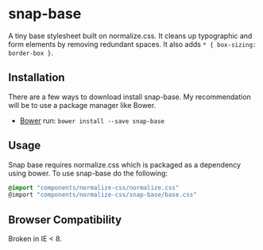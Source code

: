 # snap-base
A tiny base stylesheet built on normalize.css. It cleans up typographic and form elements by removing redundant spaces. It also adds `* { box-sizing: border-box }`.

## Installation
There are a few ways to download install snap-base. My recommendation will be to use a package manager like Bower.
* [Bower](http://bower.io/) run: `bower install --save snap-base`

## Usage
Snap base requires normalize.css which is packaged as a dependency using bower. To use snap-base do the following:
```css
@import "components/normalize-css/normalize.css"
@import "components/normalize-css/snap-base/base.css"
```

## Browser Compatibility
Broken in IE < 8.